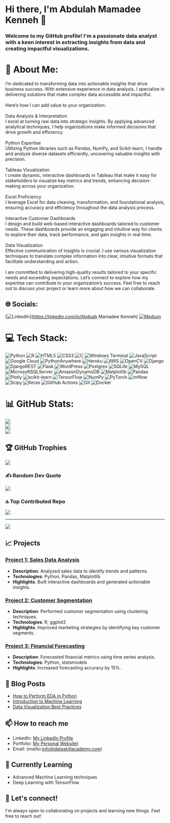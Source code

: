 # Hi there, I'm Abdulah Mamadee Kenneh 👋

### Welcome to my GitHub profile! I'm a passionate data analyst with a keen interest in extracting insights from data and creating impactful visualizations.
# 💫 About Me:
I’m dedicated to transforming data into actionable insights that drive business success. With extensive experience in data analysis, I specialize in delivering solutions that make complex data accessible and impactful.<br><br>Here’s how I can add value to your organization:<br><br>Data Analysis & Interpretation<br>I excel at turning raw data into strategic insights. By applying advanced analytical techniques, I help organizations make informed decisions that drive growth and efficiency.<br><br>Python Expertise<br>Utilizing Python libraries such as Pandas, NumPy, and Scikit-learn, I handle and analyze diverse datasets efficiently, uncovering valuable insights with precision.<br><br>Tableau Visualization<br>I create dynamic, interactive dashboards in Tableau that make it easy for stakeholders to visualize key metrics and trends, enhancing decision-making across your organization.<br><br>Excel Proficiency<br>I leverage Excel for data cleaning, transformation, and foundational analysis, ensuring accuracy and efficiency throughout the data analysis process.<br><br>Interactive Customer Dashboards<br>I design and build web-based interactive dashboards tailored to customer needs. These dashboards provide an engaging and intuitive way for clients to explore their data, track performance, and gain insights in real time.<br><br>Data Visualization<br>Effective communication of insights is crucial. I use various visualization techniques to translate complex information into clear, intuitive formats that facilitate understanding and action.<br><br>I am committed to delivering high-quality results tailored to your specific needs and exceeding expectations. Let’s connect to explore how my expertise can contribute to your organization’s success. Feel free to reach out to discuss your project or learn more about how we can collaborate.


## 🌐 Socials:
[![LinkedIn](https://img.shields.io/badge/LinkedIn-%230077B5.svg?logo=linkedin&logoColor=white)](https://linkedin.com/in/Abduah Mamadee Kenneh) [![Medium](https://img.shields.io/badge/Medium-12100E?logo=medium&logoColor=white)](https://medium.com/@abulayeekennedy) 

# 💻 Tech Stack:
![Python](https://img.shields.io/badge/python-3670A0?style=for-the-badge&logo=python&logoColor=ffdd54) ![R](https://img.shields.io/badge/r-%23276DC3.svg?style=for-the-badge&logo=r&logoColor=white) ![HTML5](https://img.shields.io/badge/html5-%23E34F26.svg?style=for-the-badge&logo=html5&logoColor=white) ![CSS3](https://img.shields.io/badge/css3-%231572B6.svg?style=for-the-badge&logo=css3&logoColor=white) ![C](https://img.shields.io/badge/c-%2300599C.svg?style=for-the-badge&logo=c&logoColor=white) ![Windows Terminal](https://img.shields.io/badge/Windows%20Terminal-%234D4D4D.svg?style=for-the-badge&logo=windows-terminal&logoColor=white) ![JavaScript](https://img.shields.io/badge/javascript-%23323330.svg?style=for-the-badge&logo=javascript&logoColor=%23F7DF1E) ![Google Cloud](https://img.shields.io/badge/GoogleCloud-%234285F4.svg?style=for-the-badge&logo=google-cloud&logoColor=white) ![PythonAnywhere](https://img.shields.io/badge/pythonanywhere-%232F9FD7.svg?style=for-the-badge&logo=pythonanywhere&logoColor=151515) ![Heroku](https://img.shields.io/badge/heroku-%23430098.svg?style=for-the-badge&logo=heroku&logoColor=white) ![AWS](https://img.shields.io/badge/AWS-%23FF9900.svg?style=for-the-badge&logo=amazon-aws&logoColor=white) ![OpenCV](https://img.shields.io/badge/opencv-%23white.svg?style=for-the-badge&logo=opencv&logoColor=white) ![Django](https://img.shields.io/badge/django-%23092E20.svg?style=for-the-badge&logo=django&logoColor=white) ![DjangoREST](https://img.shields.io/badge/DJANGO-REST-ff1709?style=for-the-badge&logo=django&logoColor=white&color=ff1709&labelColor=gray) ![Flask](https://img.shields.io/badge/flask-%23000.svg?style=for-the-badge&logo=flask&logoColor=white) ![WordPress](https://img.shields.io/badge/WordPress-%23117AC9.svg?style=for-the-badge&logo=WordPress&logoColor=white) ![Postgres](https://img.shields.io/badge/postgres-%23316192.svg?style=for-the-badge&logo=postgresql&logoColor=white) ![SQLite](https://img.shields.io/badge/sqlite-%2307405e.svg?style=for-the-badge&logo=sqlite&logoColor=white) ![MySQL](https://img.shields.io/badge/mysql-4479A1.svg?style=for-the-badge&logo=mysql&logoColor=white) ![MicrosoftSQLServer](https://img.shields.io/badge/Microsoft%20SQL%20Server-CC2927?style=for-the-badge&logo=microsoft%20sql%20server&logoColor=white) ![AmazonDynamoDB](https://img.shields.io/badge/Amazon%20DynamoDB-4053D6?style=for-the-badge&logo=Amazon%20DynamoDB&logoColor=white) ![Matplotlib](https://img.shields.io/badge/Matplotlib-%23ffffff.svg?style=for-the-badge&logo=Matplotlib&logoColor=black) ![Pandas](https://img.shields.io/badge/pandas-%23150458.svg?style=for-the-badge&logo=pandas&logoColor=white) ![Plotly](https://img.shields.io/badge/Plotly-%233F4F75.svg?style=for-the-badge&logo=plotly&logoColor=white) ![scikit-learn](https://img.shields.io/badge/scikit--learn-%23F7931E.svg?style=for-the-badge&logo=scikit-learn&logoColor=white) ![TensorFlow](https://img.shields.io/badge/TensorFlow-%23FF6F00.svg?style=for-the-badge&logo=TensorFlow&logoColor=white) ![NumPy](https://img.shields.io/badge/numpy-%23013243.svg?style=for-the-badge&logo=numpy&logoColor=white) ![PyTorch](https://img.shields.io/badge/PyTorch-%23EE4C2C.svg?style=for-the-badge&logo=PyTorch&logoColor=white) ![mlflow](https://img.shields.io/badge/mlflow-%23d9ead3.svg?style=for-the-badge&logo=numpy&logoColor=blue) ![Scipy](https://img.shields.io/badge/SciPy-%230C55A5.svg?style=for-the-badge&logo=scipy&logoColor=%white) ![Keras](https://img.shields.io/badge/Keras-%23D00000.svg?style=for-the-badge&logo=Keras&logoColor=white) ![GitHub Actions](https://img.shields.io/badge/github%20actions-%232671E5.svg?style=for-the-badge&logo=githubactions&logoColor=white) ![Git](https://img.shields.io/badge/git-%23F05033.svg?style=for-the-badge&logo=git&logoColor=white) ![Docker](https://img.shields.io/badge/docker-%230db7ed.svg?style=for-the-badge&logo=docker&logoColor=white)
# 📊 GitHub Stats:
![](https://github-readme-stats.vercel.app/api?username=Abdulahkenneh&theme=dark&hide_border=false&include_all_commits=false&count_private=false)<br/>
![](https://github-readme-streak-stats.herokuapp.com/?user=Abdulahkenneh&theme=dark&hide_border=false)<br/>
![](https://github-readme-stats.vercel.app/api/top-langs/?username=Abdulahkenneh&theme=dark&hide_border=false&include_all_commits=false&count_private=false&layout=compact)

## 🏆 GitHub Trophies
![](https://github-profile-trophy.vercel.app/?username=Abdulahkenneh&theme=radical&no-frame=false&no-bg=false&margin-w=4)

### ✍️ Random Dev Quote
![](https://quotes-github-readme.vercel.app/api?type=horizontal&theme=radical)

### 🔝 Top Contributed Repo
![](https://github-contributor-stats.vercel.app/api?username=Abdulahkenneh&limit=5&theme=dark&combine_all_yearly_contributions=true)

---
[![](https://visitcount.itsvg.in/api?id=Abdulahkenneh&icon=0&color=0)](https://visitcount.itsvg.in)

<!-- Proudly created with GPRM ( https://gprm.itsvg.in ) -->

## 📈 Projects


### [Project 1: Sales Data Analysis](https://github.com/Abdulahkenneh/project1)
- **Description**: Analyzed sales data to identify trends and patterns.
- **Technologies**: Python, Pandas, Matplotlib
- **Highlights**: Built interactive dashboards and generated actionable insights.

### [Project 2: Customer Segmentation](https://github.com/Abdulahkenneh/project2)
- **Description**: Performed customer segmentation using clustering techniques.
- **Technologies**: R, ggplot2
- **Highlights**: Improved marketing strategies by identifying key customer segments.

### [Project 3: Financial Forecasting](https://github.com/Abdulahkenneh/project3)
- **Description**: Forecasted financial metrics using time series analysis.
- **Technologies**: Python, statsmodels
- **Highlights**: Increased forecasting accuracy by 15%.

## 📝 Blog Posts
- [How to Perform EDA in Python](https://yourblog.com/eda-python)
- [Introduction to Machine Learning](https://yourblog.com/ml-intro)
- [Data Visualization Best Practices](https://yourblog.com/data-viz-best-practices)

## 📫 How to reach me
- LinkedIn: [My LinkedIn Profile](https://www.linkedin.com/in/abdulah-mamadee-kenneh-399023175/)
- Portfolio: [My Personal Website](https://www.dataskillacademy.com/user-pofolio/1/))
- Email: (mailto:info@dataskillacademy.com)

## 🌱 Currently Learning
- Advanced Machine Learning techniques
- Deep Learning with TensorFlow

## 🤝 Let's connect!
I'm always open to collaborating on projects and learning new things. Feel free to reach out!
